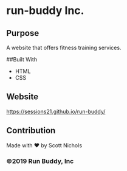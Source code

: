 # run-buddy Inc.

## Purpose
A website that offers fitness training services.

##Built With
* HTML
* CSS

## Website
https://sessions21.github.io/run-buddy/

## Contribution
Made with ❤ by Scott Nichols

### ©️2019 Run Buddy, Inc
